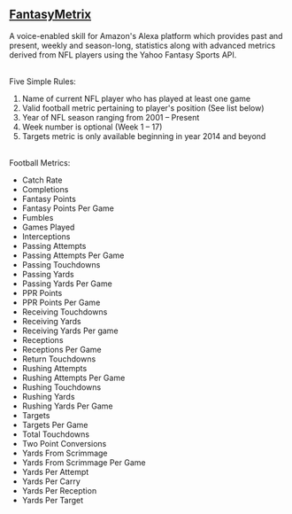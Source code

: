 ## [FantasyMetrix](http://alexa.amazon.com)

A voice-enabled skill for Amazon's Alexa platform which provides past and present, weekly and season-long, statistics along with advanced metrics derived from NFL players using the Yahoo Fantasy Sports API.

<br>
Five Simple Rules:

1. Name of current NFL player who has played at least one game
2. Valid football metric pertaining to player's position (See list below)
3. Year of NFL season ranging from 2001 – Present
4. Week number is optional (Week 1 – 17)
5. Targets metric is only available beginning in year 2014 and beyond

<br>
Football Metrics:

* Catch Rate
* Completions
* Fantasy Points
* Fantasy Points Per Game
* Fumbles
* Games Played
* Interceptions
* Passing Attempts
* Passing Attempts Per Game
* Passing Touchdowns
* Passing Yards
* Passing Yards Per Game
* PPR Points
* PPR Points Per Game
* Receiving Touchdowns
* Receiving Yards
* Receiving Yards Per game
* Receptions
* Receptions Per Game
* Return Touchdowns
* Rushing Attempts
* Rushing Attempts Per Game
* Rushing Touchdowns
* Rushing Yards
* Rushing Yards Per Game
* Targets
* Targets Per Game
* Total Touchdowns
* Two Point Conversions
* Yards From Scrimmage
* Yards From Scrimmage Per Game
* Yards Per Attempt
* Yards Per Carry
* Yards Per Reception
* Yards Per Target